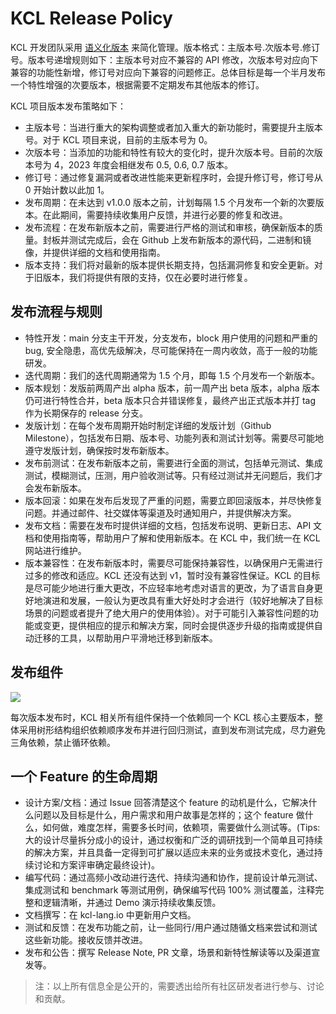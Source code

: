 # KCL Release Policy

KCL 开发团队采用 [语义化版本](https://semver.org/lang/zh-CN/) 来简化管理。版本格式：主版本号.次版本号.修订号。版本号递增规则如下：主版本号对应不兼容的 API 修改，次版本号对应向下兼容的功能性新增，修订号对应向下兼容的问题修正。总体目标是每一个半月发布一个特性增强的次要版本，根据需要不定期发布其他版本的修订。

KCL 项目版本发布策略如下：

+ 主版本号：当进行重大的架构调整或者加入重大的新功能时，需要提升主版本号。对于 KCL 项目来说，目前的主版本号为 0。
+ 次版本号：当添加的功能和特性有较大的变化时，提升次版本号。目前的次版本号为 4，2023 年度会相继发布 0.5, 0.6, 0.7 版本。
+ 修订号：通过修复漏洞或者改进性能来更新程序时，会提升修订号，修订号从 0 开始计数以此加 1。
+ 发布周期：在未达到 v1.0.0 版本之前，计划每隔 1.5 个月发布一个新的次要版本。在此期间，需要持续收集用户反馈，并进行必要的修复和改进。
+ 发布流程：在发布新版本之前，需要进行严格的测试和审核，确保新版本的质量。封板并测试完成后，会在 Github 上发布新版本的源代码，二进制和镜像，并提供详细的文档和使用指南。
+ 版本支持：我们将对最新的版本提供长期支持，包括漏洞修复和安全更新。对于旧版本，我们将提供有限的支持，仅在必要时进行修复。

## 发布流程与规则

+ 特性开发：main 分支主干开发，分支发布，block 用户使用的问题和严重的 bug, 安全隐患，高优先级解决，尽可能保持在一周内收敛，高于一般的功能研发。
+ 迭代周期：我们的迭代周期通常为 1.5 个月，即每 1.5 个月发布一个新版本。
+ 版本规划：发版前两周产出 alpha 版本，前一周产出 beta 版本，alpha 版本仍可进行特性合并，beta 版本只合并错误修复，最终产出正式版本并打 tag 作为长期保存的 release 分支。
+ 发版计划：在每个发布周期开始时制定详细的发版计划（Github Milestone），包括发布日期、版本号、功能列表和测试计划等。需要尽可能地遵守发版计划，确保按时发布新版本。
+ 发布前测试：在发布新版本之前，需要进行全面的测试，包括单元测试、集成测试，模糊测试，压测，用户验收测试等。只有经过测试并无问题后，我们才会发布新版本。
+ 版本回滚：如果在发布后发现了严重的问题，需要立即回滚版本，并尽快修复问题。并通过邮件、社交媒体等渠道及时通知用户，并提供解决方案。
+ 发布文档：需要在发布时提供详细的文档，包括发布说明、更新日志、API 文档和使用指南等，帮助用户了解和使用新版本。在 KCL 中，我们统一在 KCL 网站进行维护。
+ 版本兼容性：在发布新版本时，需要尽可能保持兼容性，以确保用户无需进行过多的修改和适应。KCL 还没有达到 v1，暂时没有兼容性保证。KCL 的目标是尽可能少地进行重大更改，不应轻率地考虑对语言的更改，为了语言自身更好地演进和发展，一般认为更改具有重大好处时才会进行（较好地解决了目标场景的问题或者提升了绝大用户的使用体验）。对于可能引入兼容性问题的功能或变更，提供相应的提示和解决方案，同时会提供逐步升级的指南或提供自动迁移的工具，以帮助用户平滑地迁移到新版本。

## 发布组件

![](/img/docs/community/release-policy/kcl-components.png)

每次版本发布时，KCL 相关所有组件保持一个依赖同一个 KCL 核心主要版本，整体采用树形结构组织依赖顺序发布并进行回归测试，直到发布测试完成，尽力避免三角依赖，禁止循环依赖。

## 一个 Feature 的生命周期

+ 设计方案/文档：通过 Issue 回答清楚这个 feature 的动机是什么，它解决什么问题以及目标是什么，用户需求和用户故事是怎样的；这个 feature 做什么，如何做，难度怎样，需要多长时间，依赖项，需要做什么测试等。(Tips: 大的设计尽量拆分成小的设计，通过权衡和广泛的调研找到一个简单且可持续的解决方案，并且具备一定得到可扩展以适应未来的业务或技术变化，通过持续讨论和方案评审确定最终设计)。
+ 编写代码：通过高频小改动进行迭代、持续沟通和协作，提前设计单元测试、集成测试和 benchmark 等测试用例，确保编写代码 100% 测试覆盖，注释完整和逻辑清晰，并通过 Demo 演示持续收集反馈。
+ 文档撰写：在 kcl-lang.io 中更新用户文档。
+ 测试和反馈：在发布功能之前，让一些同行/用户通过随循文档来尝试和测试这些新功能。接收反馈并改进。
+ 发布和公告：撰写 Release Note, PR 文章，场景和新特性解读等以及渠道宣发等。

> 注：以上所有信息全是公开的，需要透出给所有社区研发者进行参与、讨论和贡献。

